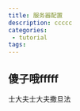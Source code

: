 ```yaml
---
title: 服务器配置
description: ccccc
categories:
 - tutorial
tags:
---
```


<!-- more -->

##  傻子哦fffff
士大夫士大夫撒旦法

